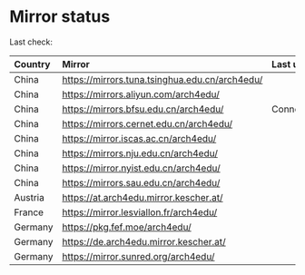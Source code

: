 <script src="./time.js"></script>
# Mirror status
Last check: <script type="text/javascript">localize(1722536789.3220704);</script>

|Country|Mirror|Last update|
|:------|:-----|:----------|
|China|https://mirrors.tuna.tsinghua.edu.cn/arch4edu/|<script type="text/javascript">localize(1722494203);</script>|
|China|https://mirrors.aliyun.com/arch4edu/|<script type="text/javascript">localize(1722494203);</script>|
|China|https://mirrors.bfsu.edu.cn/arch4edu/|ConnectionError|
|China|https://mirrors.cernet.edu.cn/arch4edu/|<script type="text/javascript">localize(1722494203);</script>|
|China|https://mirror.iscas.ac.cn/arch4edu/|<script type="text/javascript">localize(1722494203);</script>|
|China|https://mirrors.nju.edu.cn/arch4edu/|<script type="text/javascript">localize(1722450909);</script>|
|China|https://mirror.nyist.edu.cn/arch4edu/|<script type="text/javascript">localize(1722494203);</script>|
|China|https://mirrors.sau.edu.cn/arch4edu/|<script type="text/javascript">localize(1722494203);</script>|
|Austria|https://at.arch4edu.mirror.kescher.at/|<script type="text/javascript">localize(1722494203);</script>|
|France|https://mirror.lesviallon.fr/arch4edu/|<script type="text/javascript">localize(1722494203);</script>|
|Germany|https://pkg.fef.moe/arch4edu/|<script type="text/javascript">localize(1722494203);</script>|
|Germany|https://de.arch4edu.mirror.kescher.at/|<script type="text/javascript">localize(1722494203);</script>|
|Germany|https://mirror.sunred.org/arch4edu/|<script type="text/javascript">localize(1722494203);</script>|

<script src="./tablefilter/tablefilter.js"></script>
<script src="./table.js"></script>